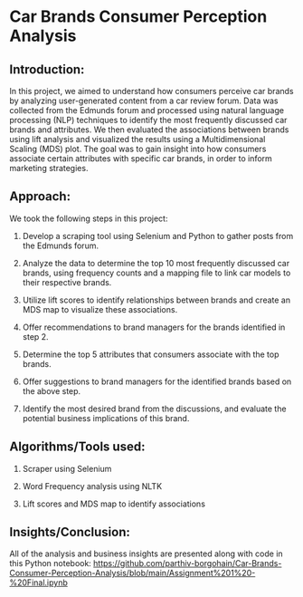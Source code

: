# Car Brands Consumer Perception Analysis

## Introduction: 

In this project, we aimed to understand how consumers perceive car brands by analyzing user-generated content from a car review forum. Data was collected from the Edmunds forum and processed using natural language processing (NLP) techniques to identify the most frequently discussed car brands and attributes. We then evaluated the associations between brands using lift analysis and visualized the results using a Multidimensional Scaling (MDS) plot. The goal was to gain insight into how consumers associate certain attributes with specific car brands, in order to inform marketing strategies.

## Approach:

We took the following steps in this project: 

1. Develop a scraping tool using Selenium and Python to gather posts from the Edmunds forum.
    
2. Analyze the data to determine the top 10 most frequently discussed car brands, using frequency counts and a mapping file to link car models to their respective brands.
    
3. Utilize lift scores to identify relationships between brands and create an MDS map to visualize these associations.
    
4. Offer recommendations to brand managers for the brands identified in step 2.
    
5. Determine the top 5 attributes that consumers associate with the top brands.
    
6. Offer suggestions to brand managers for the identified brands based on the above step.
    
7. Identify the most desired brand from the discussions, and evaluate the potential business implications of this brand.
   
## Algorithms/Tools used:

1. Scraper using Selenium
    
2. Word Frequency analysis using NLTK
    
3. Lift scores and MDS map to identify associations
    
## Insights/Conclusion:

All of the analysis and business insights are presented along with code in this Python notebook: https://github.com/parthiv-borgohain/Car-Brands-Consumer-Perception-Analysis/blob/main/Assignment%201%20-%20Final.ipynb
